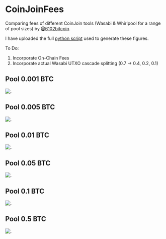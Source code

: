 # CoinJoinFees
Comparing fees of different CoinJoin tools (Wasabi & Whirlpool for a range of pool sizes) by [@6102bitcoin](https://twitter.com/6102bitcoin).

I have uploaded the full [python script](CoinJoinFees.py) used to generate these figures.

To Do:
1) Incorporate On-Chain Fees
2) Incorporate actual Wasabi UTXO cascade splitting (0.7 -> 0.4, 0.2, 0.1) 

## Pool 0.001 BTC
![.](/Images/0.001.png) 

## Pool 0.005 BTC
![.](/Images/0.005.png) 

## Pool 0.01 BTC
![.](/Images/0.01.png) 

## Pool 0.05 BTC
![.](/Images/0.05.png) 

## Pool 0.1 BTC
![.](/Images/0.1.png) 

## Pool 0.5 BTC
![.](/Images/0.5.png) 
